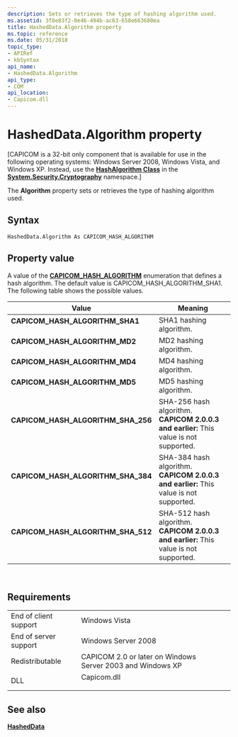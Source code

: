 ```yaml
---
description: Sets or retrieves the type of hashing algorithm used.
ms.assetid: 3f8e83f2-0e46-494b-ac63-658e663680ea
title: HashedData.Algorithm property
ms.topic: reference
ms.date: 05/31/2018
topic_type:
- APIRef
- kbSyntax
api_name:
- HashedData.Algorithm
api_type:
- COM
api_location:
- Capicom.dll
---
```


# HashedData.Algorithm property

\[CAPICOM is a 32-bit only component that is available for use in the following operating systems: Windows Server 2008, Windows Vista, and Windows XP. Instead, use the [**HashAlgorithm Class**](/previous-versions/windows/) in the [**System.Security.Cryptography**](/dotnet/api/system.security.cryptography?view=dotnet-plat-ext-3.1&preserve-view=true) namespace.\]

The **Algorithm** property sets or retrieves the type of hashing algorithm used.

## Syntax


```VB
HashedData.Algorithm As CAPICOM_HASH_ALGORITHM
```



## Property value

A value of the [**CAPICOM\_HASH\_ALGORITHM**](capicom-hash-algorithm.md) enumeration that defines a hash algorithm. The default value is CAPICOM\_HASH\_ALGORITHM\_SHA1. The following table shows the possible values.



| Value                                                                                                                                                                                                               | Meaning                                                                                                     |
|---------------------------------------------------------------------------------------------------------------------------------------------------------------------------------------------------------------------|-------------------------------------------------------------------------------------------------------------|
| <span id="CAPICOM_HASH_ALGORITHM_SHA1"></span><span id="capicom_hash_algorithm_sha1"></span><dl> <dt>**CAPICOM\_HASH\_ALGORITHM\_SHA1**</dt> </dl>           | SHA1 hashing algorithm.<br/>                                                                          |
| <span id="CAPICOM_HASH_ALGORITHM_MD2"></span><span id="capicom_hash_algorithm_md2"></span><dl> <dt>**CAPICOM\_HASH\_ALGORITHM\_MD2**</dt> </dl>              | MD2 hashing algorithm.<br/>                                                                           |
| <span id="CAPICOM_HASH_ALGORITHM_MD4"></span><span id="capicom_hash_algorithm_md4"></span><dl> <dt>**CAPICOM\_HASH\_ALGORITHM\_MD4**</dt> </dl>              | MD4 hashing algorithm.<br/>                                                                           |
| <span id="CAPICOM_HASH_ALGORITHM_MD5"></span><span id="capicom_hash_algorithm_md5"></span><dl> <dt>**CAPICOM\_HASH\_ALGORITHM\_MD5**</dt> </dl>              | MD5 hashing algorithm.<br/>                                                                           |
| <span id="CAPICOM_HASH_ALGORITHM_SHA_256"></span><span id="capicom_hash_algorithm_sha_256"></span><dl> <dt>**CAPICOM\_HASH\_ALGORITHM\_SHA\_256**</dt> </dl> | SHA-256 hash algorithm.<br/> **CAPICOM 2.0.0.3 and earlier:** This value is not supported.<br/> |
| <span id="CAPICOM_HASH_ALGORITHM_SHA_384"></span><span id="capicom_hash_algorithm_sha_384"></span><dl> <dt>**CAPICOM\_HASH\_ALGORITHM\_SHA\_384**</dt> </dl> | SHA-384 hash algorithm.<br/> **CAPICOM 2.0.0.3 and earlier:** This value is not supported.<br/> |
| <span id="CAPICOM_HASH_ALGORITHM_SHA_512"></span><span id="capicom_hash_algorithm_sha_512"></span><dl> <dt>**CAPICOM\_HASH\_ALGORITHM\_SHA\_512**</dt> </dl> | SHA-512 hash algorithm.<br/> **CAPICOM 2.0.0.3 and earlier:** This value is not supported.<br/> |



 

## Requirements



|                                  |                                                                                        |
|----------------------------------|----------------------------------------------------------------------------------------|
| End of client support<br/> | Windows Vista<br/>                                                               |
| End of server support<br/> | Windows Server 2008<br/>                                                         |
| Redistributable<br/>       | CAPICOM 2.0 or later on Windows Server 2003 and Windows XP<br/>                  |
| DLL<br/>                   | <dl> <dt>Capicom.dll</dt> </dl> |



## See also

<dl> <dt>

[**HashedData**](hasheddata.md)
</dt> </dl>

 

 
